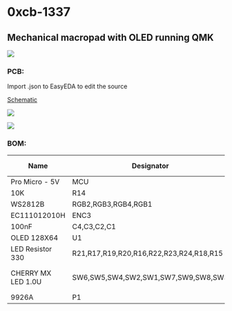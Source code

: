 # 0xcb-1337
## Mechanical macropad with OLED running QMK

![](https://github.com/Conor-Burns/0xcb-1337/blob/main/LICENSE.svg)

### PCB:
Import .json to EasyEDA to edit the source

[Schematic](https://github.com/Conor-Burns/0xcb-1337/blob/main/PCB/rev1.1/Schematic_1337.pdf)

![](https://github.com/Conor-Burns/0xcb-1337/blob/main/PCB/top.png)

![](https://github.com/Conor-Burns/0xcb-1337/blob/main/PCB/bottom.png)


### BOM:
|Name              |Designator                             |Quantity|Manufacturer Part|Manufacturer |Supplier             |Supplier Part|
|------------------|---------------------------------------|--------|-----------------|-------------|---------------------|-------------|
|Pro Micro - 5V    |MCU                                    |1       |                 |             |Amazon               |             |
|10K               |R14                                    |1       |0603WAJ0103T5E   |UniOhm       |LCSC                 |C15401       |
|WS2812B           |RGB2,RGB3,RGB4,RGB1                    |4       |WS2812B-Mini     |Worldsemi    |LCSC                 |C527089      |
|EC111012010H      |ENC3                                   |1       |EC111012010H     |ALPS Electric|LCSC                 |C470793      |
|100nF             |C4,C3,C2,C1                            |4       |CL10B104JB8NNNC  |SAMSUNG      |LCSC                 |C24452       |
|OLED 128X64       |U1                                     |1       |                 |             |Amazon               |             |
|LED Resistor 330  |R21,R17,R19,R20,R16,R22,R23,R24,R18,R15|10      |SYLE1206JN330RP  |SANYEAR      |LCSC                 |C380892      |
|CHERRY MX LED 1.0U|SW6,SW5,SW4,SW2,SW1,SW7,SW9,SW8,SW3    |9       |Cherry           |             |Any mx style switches|CH310-ND     |
|9926A             |P1                                     |1       |9926A            |FM           |LCSC                 |C85679       |
